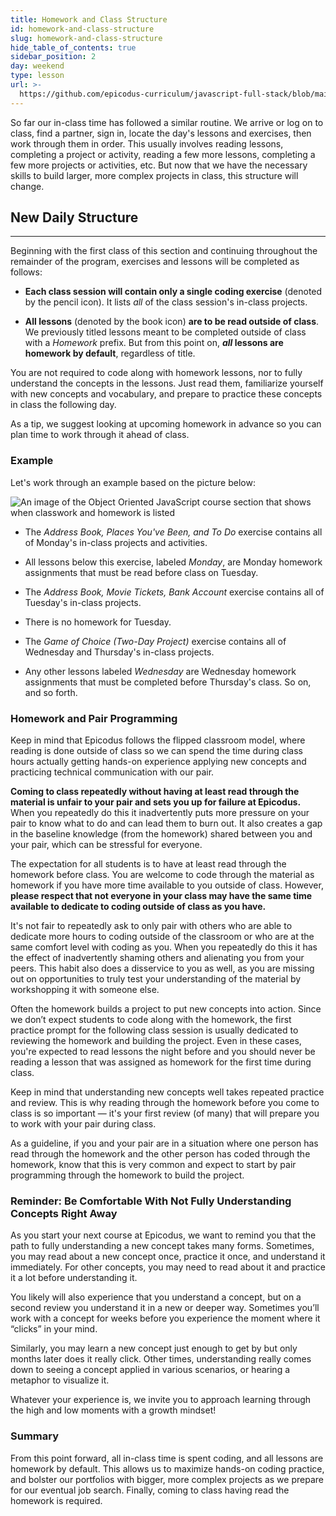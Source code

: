 ```yaml
---
title: Homework and Class Structure
id: homework-and-class-structure
slug: homework-and-class-structure
hide_table_of_contents: true
sidebar_position: 2
day: weekend
type: lesson
url: >-
  https://github.com/epicodus-curriculum/javascript-full-stack/blob/main/0b_homework_and_class_structure.md
---
```


So far our in-class time has followed a similar routine. We arrive or log on to class, find a partner, sign in, locate the day's lessons and exercises, then work through them in order. This usually involves reading lessons, completing a project or activity, reading a few more lessons, completing a few more projects or activities, etc. But now that we have the necessary skills to build larger, more complex projects in class, this structure will change.

## New Daily Structure
---

Beginning with the first class of this section and continuing throughout the remainder of the program, exercises and lessons will be completed as follows:

* **Each class session will contain only a single coding exercise** (denoted by the pencil icon). It lists _all_ of the class session's in-class projects.

* **All lessons** (denoted by the book icon) **are to be read outside of class**. We previously titled lessons meant to be completed outside of class with a _Homework_ prefix. But from this point on, **_all_ lessons are homework by default**, regardless of title.

You are not required to code along with homework lessons, nor to fully understand the concepts in the lessons. Just read them, familiarize yourself with new concepts and vocabulary, and prepare to practice these concepts in class the following day. 

As a tip, we suggest looking at upcoming homework in advance so you can plan time to work through it ahead of class.

### Example

Let's work through an example based on the picture below:

![An image of the Object Oriented JavaScript course section that shows when classwork and homework is listed](https://learnhowtoprogram.s3.us-west-2.amazonaws.com/Intermediate+JavaScript/Object-Oriented-JavaScript-2020/ex-for-classwork-homework-schedule-starting-in-oop-js.png)

* The _Address Book, Places You've Been, and To Do_ exercise contains all of Monday's in-class projects and activities.

* All lessons below this exercise, labeled _Monday_, are Monday homework assignments that must be read before class on Tuesday.

* The _Address Book, Movie Tickets, Bank Account_ exercise contains all of Tuesday's in-class projects.

* There is no homework for Tuesday.

* The _Game of Choice (Two-Day Project)_ exercise contains all of Wednesday and Thursday's in-class projects.

* Any other lessons labeled _Wednesday_ are Wednesday homework assignments that must be completed before Thursday's class. So on, and so forth. 

### Homework and Pair Programming

Keep in mind that Epicodus follows the flipped classroom model, where reading is done outside of class so we can spend the time during class hours actually getting hands-on experience applying new concepts and practicing technical communication with our pair.

**Coming to class repeatedly without having at least read through the material is unfair to your pair and sets you up for failure at Epicodus.** When you repeatedly do this it inadvertently puts more pressure on your pair to know what to do and can lead them to burn out. It also creates a gap in the baseline knowledge (from the homework) shared between you and your pair, which can be stressful for everyone.

The expectation for all students is to have at least read through the homework before class. You are welcome to code through the material as homework if you have more time available to you outside of class. However, **please respect that not everyone in your class may have the same time available to dedicate to coding outside of class as you have.** 

It's not fair to repeatedly ask to only pair with others who are able to dedicate more hours to coding outside of the classroom or who are at the same comfort level with coding as you. When you repeatedly do this it has the effect of inadvertently shaming others and alienating you from your peers. This habit also does a disservice to you as well, as you are missing out on opportunities to truly test your understanding of the material by workshopping it with someone else.

Often the homework builds a project to put new concepts into action. Since we don’t expect students to code along with the homework, the first practice prompt for the following class session is usually dedicated to reviewing the homework and building the project. Even in these cases, you're expected to read lessons the night before and you should never be reading a lesson that was assigned as homework for the first time during class. 

Keep in mind that understanding new concepts well takes repeated practice and review. This is why reading through the homework before you come to class is so important — it's your first review (of many) that will prepare you to work with your pair during class. 

As a guideline, if you and your pair are in a situation where one person has read through the homework and the other person has coded through the homework, know that this is very common and expect to start by pair programming through the homework to build the project. 

### Reminder: Be Comfortable With Not Fully Understanding Concepts Right Away

As you start your next course at Epicodus, we want to remind you that the path to fully understanding a new concept takes many forms. Sometimes, you may read about a new concept once, practice it once, and understand it immediately. For other concepts, you may need to read about it and practice it a lot before understanding it. 

You likely will also experience that you understand a concept, but on a second review you understand it in a new or deeper way. Sometimes you’ll work with a concept for weeks before you experience the moment where it “clicks” in your mind. 

Similarly, you may learn a new concept just enough to get by but only months later does it really click. Other times, understanding really comes down to seeing a concept applied in various scenarios, or hearing a metaphor to visualize it.

Whatever your experience is, we invite you to approach learning through the high and low moments with a growth mindset!

### Summary

From this point forward, all in-class time is spent coding, and all lessons are homework by default. This allows us to maximize hands-on coding practice, and bolster our portfolios with bigger, more complex projects as we prepare for our eventual job search. Finally, coming to class having read the homework is required. 